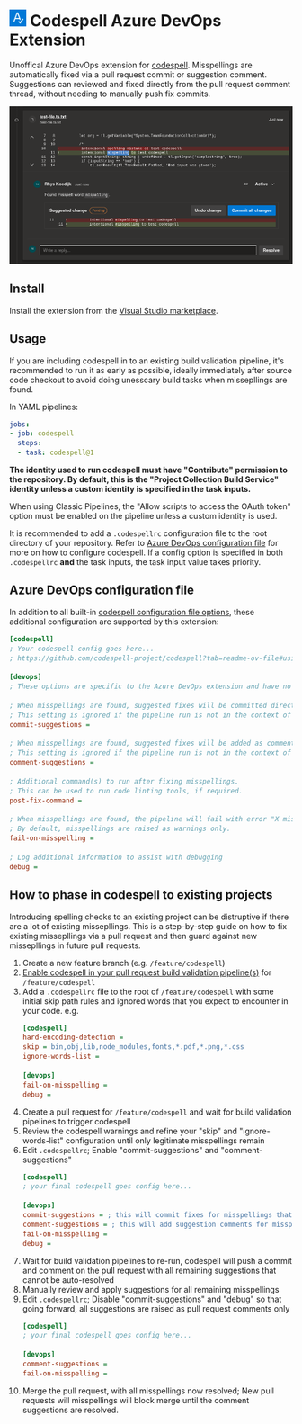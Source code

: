 <h1>
    <picture>
        <img src="https://raw.githubusercontent.com/rhyskoedijk/codespell-azure-devops/main/images/icon.png" alt="Codespell" width="30" height="30" />
    </picture>
    <span>Codespell Azure DevOps Extension</span>
</h1>

Unoffical Azure DevOps extension for [codespell](https://github.com/codespell-project/codespell). Misspellings are automatically fixed via a pull request commit or suggestion comment. Suggestions can reviewed and fixed directly from the pull request comment thread, without needing to manually push fix commits. 

![example](https://raw.githubusercontent.com/rhyskoedijk/codespell-azure-devops/main/images/example.png)

## Install

Install the extension from the [Visual Studio marketplace](https://marketplace.visualstudio.com/items?itemName=rhyskoedijk.codespell).

## Usage
If you are including codespell in to an existing build validation pipeline, it's recommended to run it as early as possible, ideally immediately after source code checkout to avoid doing unesscary build tasks when missepllings are found.

In YAML pipelines:

```yaml
jobs:
- job: codespell
  steps:
  - task: codespell@1
```

**The identity used to run codespell must have "Contribute" permission to the repository. By default, this is the "Project Collection Build Service" identity unless a custom identity is specified in the task inputs.**

When using Classic Pipelines, the "Allow scripts to access the OAuth token" option must be enabled on the pipeline unless a custom identity is used.

It is recommended to add a `.codespellrc`  configuration file to the root directory of your repository. Refer to [Azure DevOps configuration file](#azure-devops-configuration-file) for more on how to configure codespell. If a config option is specified in both `.codespellrc` **and** the task inputs, the task input value takes priority.

## Azure DevOps configuration file
In addition to all built-in [codespell configuration file options](https://github.com/codespell-project/codespell?tab=readme-ov-file#using-a-config-file), these additional configuration are supported by this extension:

```ini
[codespell]
; Your codespell config goes here...
; https://github.com/codespell-project/codespell?tab=readme-ov-file#using-a-config-file

[devops]
; These options are specific to the Azure DevOps extension and have no effect if codespell is run manually.

; When misspellings are found, suggested fixes will be committed directly to the source branch of the pull request associated with the run.
; This setting is ignored if the pipeline run is not in the context of a pull request.
commit-suggestions = 

; When misspellings are found, suggested fixes will be added as comments to the pull request associated with the run.
; This setting is ignored if the pipeline run is not in the context of a pull request.
comment-suggestions = 

; Additional command(s) to run after fixing misspellings.
; This can be used to run code linting tools, if required.
post-fix-command = 

; When misspellings are found, the pipeline will fail with error "X misspellings found".
; By default, misspellings are raised as warnings only.
fail-on-misspelling = 

; Log additional information to assist with debugging
debug = 
```

## How to phase in codespell to existing projects

Introducing spelling checks to an existing project can be distruptive if there are a lot of existing missepllings. This is a step-by-step guide on how to fix existing missepllings via a pull request and then guard against new missepllings in future pull requests.

1. Create a new feature branch (e.g. `/feature/codespell`)
1. [Enable codespell in your pull request build validation pipeline(s)](#usage) for `/feature/codespell`
1. Add a `.codespellrc` file to the root of `/feature/codespell` with some initial skip path rules and ignored words that you expect to encounter in your code. e.g.
    ```ini
    [codespell]
    hard-encoding-detection = 
    skip = bin,obj,lib,node_modules,fonts,*.pdf,*.png,*.css
    ignore-words-list = 
    
    [devops]
    fail-on-misspelling = 
    debug = 
    ```
1. Create a pull request for `/feature/codespell` and wait for build validation pipelines to trigger codespell
1. Review the codespell warnings and refine your "skip" and "ignore-words-list" configuration until only legitimate misspellings remain
1. Edit `.codespellrc`; Enable "commit-suggestions" and "comment-suggestions"
    ```ini
    [codespell]
    ; your final codespell goes config here...

    [devops]
    commit-suggestions = ; this will commit fixes for misspellings that can be automatically resolved
    comment-suggestions = ; this will add suggestion comments for misspellings that have multiple options and require manual intervention
    fail-on-misspelling = 
    debug = 
    ```
1. Wait for build validation pipelines to re-run, codespell will push a commit and comment on the pull request with all remaining suggestions that cannot be auto-resolved
1. Manually review and apply suggestions for all remaining misspellings
1. Edit `.codespellrc`; Disable "commit-suggestions" and "debug" so that going forward, all suggestions are raised as pull request comments only
    ```ini
    [codespell]
    ; your final codespell goes config here...

    [devops]
    comment-suggestions = 
    fail-on-misspelling = 
    ```
1. Merge the pull request, with all misspellings now resolved; New pull requests will misspellings will block merge until the comment suggestions are resolved.
